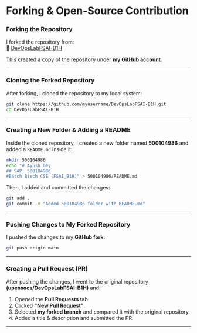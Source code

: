 
#  Forking & Open-Source Contribution  

### **Forking the Repository**  
I forked the repository from:  
🔗 [DevOpsLabFSAI-B1H](https://github.com/upessocs/DevOpsLabFSAI-B1H)  

This created a copy of the repository under **my GitHub account**.  

---

### **Cloning the Forked Repository**  
After forking, I cloned the repository to my local system:  
```bash
git clone https://github.com/myusername/DevOpsLabFSAI-B1H.git
cd DevOpsLabFSAI-B1H
```

---

### **Creating a New Folder & Adding a README**  
Inside the cloned repository, I created a new folder named **500104986** and added a `README.md` inside it:
```bash
mkdir 500104986
echo "# Ayush Dey
## SAP: 500104986
#Batch Btech CSE (FSAI_B1H)" > 500104986/README.md
```

Then, I added and committed the changes:  
```bash
git add .
git commit -m "Added 500104986 folder with README.md"
```

---

### **Pushing Changes to My Forked Repository**  
I pushed the changes to my **GitHub fork**:  
```bash
git push origin main
```

---

###  **Creating a Pull Request (PR)**  
After pushing the changes, I went to the original repository **(upessocs/DevOpsLabFSAI-B1H)** and:  
1. Opened the **Pull Requests** tab.  
2. Clicked **"New Pull Request"**.  
3. Selected **my forked branch** and compared it with the original repository.  
4. Added a title & description and submitted the PR.  

---
